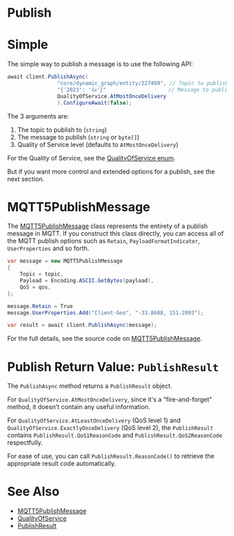 # Publish

# Simple

The simple way to publish a message is to use the following API:

```csharp
await client.PublishAsync(
                "core/dynamic_graph/entity/227489", // Topic to publish to
                "{'2023': '👍'}"                    // Message to publish
                QualityOfService.AtMostOnceDelivery
                ).ConfigureAwait(false);

```

The 3 arguments are:

1. The topic to publish to (`string`)
2. The message to publish (`string` or `byte[]`)
3. Quality of Service level (defaults to `AtMostOnceDelivery`)

For the Quality of Service, see the [QualityOfService enum](https://github.com/hivemq/hivemq-mqtt-client-dotnet/blob/main/Source/HiveMQtt/MQTT5/Types/QualityOfService.cs).

But if you want more control and extended options for a publish, see the next section.

# MQTT5PublishMessage

The [MQTT5PublishMessage](https://github.com/hivemq/hivemq-mqtt-client-dotnet/blob/main/Source/HiveMQtt/MQTT5/Types/MQTT5PublishMessage.cs) class represents the entirety of a publish message in MQTT.  If you construct this class directly, you can access all of the MQTT publish options such as `Retain`, `PayloadFormatIndicator`, `UserProperties` and so forth.

```csharp
var message = new MQTT5PublishMessage
{
    Topic = topic,
    Payload = Encoding.ASCII.GetBytes(payload),
    QoS = qos,
};

message.Retain = True
message.UserProperties.Add("Client-Geo", "-33.8688, 151.2093");

var result = await client.PublishAsync(message);
```

For the full details, see the source code on [MQTT5PublishMessage](https://github.com/hivemq/hivemq-mqtt-client-dotnet/blob/main/Source/HiveMQtt/MQTT5/Types/MQTT5PublishMessage.cs).

# Publish Return Value: `PublishResult`

The `PublishAsync` method returns a `PublishResult` object.

For `QualityOfService.AtMostOnceDelivery`, since it's a "fire-and-forget" method, it doesn't contain any useful information.

For `QualityOfService.AtLeastOnceDelivery` (QoS level 1) and `QualityOfService.ExactlyOnceDelivery` (QoS level 2), the `PublishResult` contains `PublishResult.QoS1ReasonCode` and `PublishResult.QoS2ReasonCode` respectfully.

For ease of use, you can call `PublishResult.ReasonCode()` to retrieve the appropriate result code automatically.

# See Also

* [MQTT5PublishMessage](https://github.com/hivemq/hivemq-mqtt-client-dotnet/blob/main/Source/HiveMQtt/MQTT5/Types/MQTT5PublishMessage.cs)
* [QualityOfService](https://github.com/hivemq/hivemq-mqtt-client-dotnet/blob/main/Source/HiveMQtt/MQTT5/Types/QualityOfService.cs)
* [PublishResult](https://github.com/hivemq/hivemq-mqtt-client-dotnet/blob/main/Source/HiveMQtt/Client/Results/PublishResult.cs)
